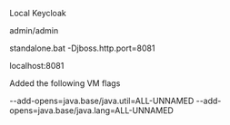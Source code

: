 Local Keycloak

admin/admin

standalone.bat -Djboss.http.port=8081

localhost:8081

Added the following VM flags

--add-opens=java.base/java.util=ALL-UNNAMED
--add-opens=java.base/java.lang=ALL-UNNAMED
